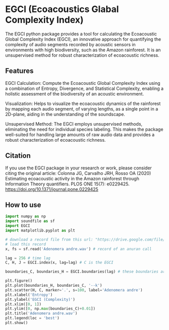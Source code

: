 # EGCI (Ecoacoustics Glabal Complexity Index)

The EGCI python package provides a tool for calculating the Ecoacoustic Global Complexity Index (EGCI), an innovative approach for quantifying the complexity of audio segments recorded by acoustic sensors in environments with high biodiversity, such as the Amazon rainforest. It is an unsupervised method for robust characterization of ecoacoustic richness.

## Features

EGCI Calculation: Compute the Ecoacoustic Global Complexity Index using a combination of Entropy, Divergence, and Statistical Complexity, enabling a holistic assessment of the biodiversity of an acoustic environment.

Visualization: Helps to visualize the ecoacoustic dynamics of the rainforest by mapping each audio segment, of varying lengths, as a single point in a 2D-plane, aiding in the understanding of the soundscape.

Unsupervised Method: The EGCI employs unsupervised methods, eliminating the need for individual species labeling. This makes the package well-suited for handling large amounts of raw audio data and provides a robust characterization of ecoacoustic richness.

## Citation
If you use the EGCI package in your research or work, please consider citing the original article:
Colonna JG, Carvalho JRH, Rosso OA (2020) Estimating ecoacoustic activity in the Amazon rainforest through Information Theory quantifiers. PLOS ONE 15(7): e0229425. https://doi.org/10.1371/journal.pone.0229425

## How to use

```python 
import numpy as np
import soundfile as sf
import EGCI
import matplotlib.pyplot as plt

# download a record file from this url: "https://drive.google.com/file/d/1QL5GimLjGLKBIiMzoa7VXlCR4GCpWBwc/view?usp=drivesdk"
# load this record
x, fs = sf.read('Adenomera andre.wav') # record of an anuran call

lag = 256 # time lag
C, H, J = EGCI.index(x, lag=lag) # C is the EGCI

boundaries_C, boundaries_H = EGCI.boundaries(lag) # these boundaries are only useful for plotting

plt.figure()
plt.plot(boundaries_H, boundaries_C, '--k')
plt.scatter(H, C, marker='.', s=100, label='Adenomera andre')
plt.xlabel('Entropy')
plt.ylabel('EGCI (Complexity)')
plt.xlim([0, 1])
plt.ylim([0, np.max(boundaries_C)+0.01])
plt.title('Adenomera andre.wav')
plt.legend(loc = 'best')
plt.show()
```
